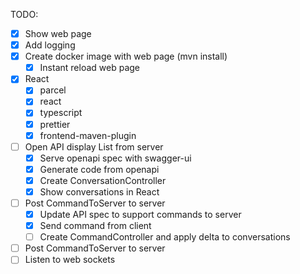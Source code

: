 TODO:

* [x] Show web page
* [x] Add logging
* [x] Create docker image with web page (mvn install)
  * [x] Instant reload web page
* [x] React
  * [x] parcel
  * [x] react
  * [x] typescript
  * [x] prettier
  * [x] frontend-maven-plugin
* [ ] Open API display List<ConversationSnapshot> from server
  * [x] Serve openapi spec with swagger-ui
  * [x] Generate code from openapi
  * [x] Create ConversationController
  * [x] Show conversations in React
* [ ] Post CommandToServer<CreateConversationDelta> to server
  * [x] Update API spec to support commands to server
  * [x] Send command from client
  * [ ] Create CommandController and apply delta to conversations
* [ ] Post CommandToServer<AddMessageToConvesationDelta> to server
* [ ] Listen to web sockets
